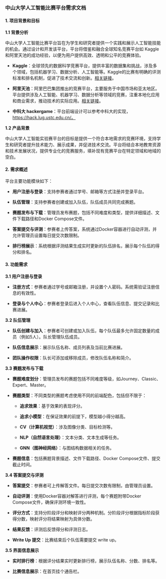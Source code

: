 ### **中山大学人工智能比赛平台需求文档**

#### **1. 项目背景和目标**

**1.1 背景分析**

中山大学人工智能比赛平台旨在为学生和研究者提供一个实践和展示人工智能技能的机会。通过设计和开发该平台，平台将借鉴和融合全球知名竞赛平台如 Kaggle 和阿里天池的成功经验，以便为用户提供高效、透明和公平的竞赛体验。

- **Kaggle**：全球领先的数据科学竞赛平台，提供丰富的数据集和挑战，涉及多个领域，包括机器学习、数据分析、人工智能等。Kaggle的比赛有明确的评测标准和排名机制，促进了技术交流和创新。[相关链接](https://www.kaggle.com/)。

- **阿里天池**：阿里巴巴集团推出的竞赛平台，主要服务于中国市场和亚太地区。平台提供涉及人工智能、机器学习、数据分析等领域的竞赛，注重本地化应用和商业需求，推动技术的实际应用。[相关链接](https://tianchi.aliyun.com/)。

- **中科大 hackergame**：平台前端设计可以参考中科大的实现，https://hack.lug.ustc.edu.cn/。

**1.2 产品背景**

中山大学人工智能实验赛平台的目标是提供一个符合本地需求的竞赛环境，支持学生和研究者提升技术能力、展示成果，并促进技术交流。平台将结合本地教育资源和技术发展状况，提供专业化的竞赛服务，填补现有竞赛平台在特定领域和地域的空白。

#### **2. 需求概述**

平台主要功能模块如下：

- **用户注册与登录**：支持参赛者通过学号、邮箱等方式注册并登录平台。

- **队伍管理**：支持参赛者创建或加入队伍，队伍成员共同完成赛题。

- **赛题发布与下载**：管理员发布赛题，包括不同难度和类型，提供详细描述、文件下载路径和Docker Compose文件。

- **答案提交与评测**：参赛者上传答案，系统通过Docker容器进行自动评测，并允许管理员设置每日提交次数限制。

- **排行榜展示**：系统根据评测结果生成实时更新的队伍排名，展示每个队伍的得分和排名。

#### **3. 功能需求**

**3.1 用户注册与登录**

- **注册方式**：参赛者通过学号或邮箱注册，并设置个人密码。系统需验证注册信息的有效性。

- **登录与个人中心**：参赛者登录后进入个人中心，查看队伍信息、提交记录和比赛进展。

**3.2 队伍管理**

- **队伍创建与加入**：参赛者可创建或加入队伍，每个队伍最多允许固定数量的成员（例如5人）。队长管理队伍成员。

- **队伍信息展示**：展示队伍名称、成员列表及当前比赛进展。

- **团队操作权限**：队长可添加或移除成员，修改队伍名称和简介。

**3.3 赛题发布与下载**

- **赛题难度划分**：管理员发布的赛题包括不同难度等级，如Journey、Classic、Expert、Master。

- **赛题类型**：不同类型的赛题考虑使用不同的前端配色，包括但不限于：

  - **追求效果**：基于效果的表现评分。

  - **追求小模型**：在保证效果的前提下，模型越小得分越高。

  - **CV（计算机视觉）**：涉及图像分类、目标检测等。

  - **NLP（自然语言处理）**：文本分类、文本生成等任务。

  - **GNN（图神经网络）**：与图结构数据相关的任务。

- **赛题信息**：包括赛题背景描述、文件下载路径、Docker Compose文件、提交截止时间。

**3.4 答案提交与评测**

- **答案提交**：参赛者可上传解答文件。每日提交次数有限制，由管理员设置。

- **自动评测**：使用Docker容器对解答进行评测，每个赛题附带Docker Compose文件，确保评测环境一致性。

- **评分方式**：支持分阶段评分和映射评分两种机制。分阶段评分根据指标阶段获得分数，映射评分将结果映射为具体分数。

- **结果反馈**：评测后反馈得分和评测日志。

- **Write Up 提交**：比赛结束后个队伍需要提交 write up。

**3.5 界面信息展示**

- **实时排行榜**：根据评分结果实时更新排行榜，展示队伍名称、分数、排名等。

- **比赛信息展示**：在首页挂个通告栏。